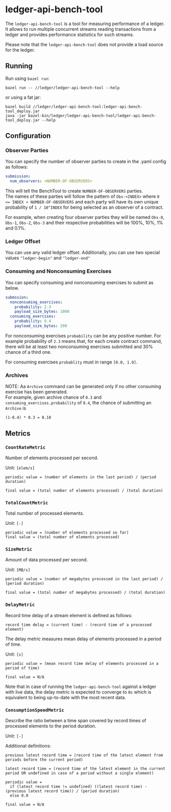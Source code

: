 # ledger-api-bench-tool

The `ledger-api-bench-tool` is a tool for measuring performance of a ledger.
It allows to run multiple concurrent streams reading transactions from a ledger and provides performance statistics
for such streams.

Please note that the `ledger-api-bench-tool` does not provide a load source for the ledger.

## Running
Run using `bazel run`:
```
bazel run -- //ledger/ledger-api-bench-tool --help
```
or using a fat jar:
```
bazel build //ledger/ledger-api-bench-tool:ledger-api-bench-tool_deploy.jar
java -jar bazel-bin/ledger/ledger-api-bench-tool/ledger-api-bench-tool_deploy.jar --help
```

## Configuration

### Observer Parties

You can specify the number of observer parties to create in the .yaml config as follows:
```yaml
submission:
  num_observers: <NUMBER-OF-OBSERVERS>
```
This will tell the BenchTool to create `NUMBER-OF-OBSERVERS` parties.  
The names of these parties will follow the pattern of `Obs-<INDEX>` where `0 <= INDEX < NUMBER-OF-OBSERVERS`
and each party will have its own unique probability of `1 / 10^INDEX` for being selected as an observer of a contract.

For example, when creating four observer parties they will be named `Obs-0`, `Obs-1`, `Obs-2`, `Obs-3`
and their respective probabilities will be 100%, 10%, 1% and 0.1%.

### Ledger Offset

You can use any valid ledger offset.
Additionally, you can use two special values `"ledger-begin"` and `"ledger-end"`

### Consuming and Nonconsuming Exercises

You can specify consuming and nonconsuming exercises to submit as below.
```yaml
submssion:
  nonconsuming_exercises:
    probability: 2.3
    payload_size_bytes: 1000
  consuming_exercises:
    probability: 0.4
    payload_size_bytes: 200
```
For nonconsuming exercises `probability` can be any positive number. 
For example probability of `2.3` means that, for each create contract command,
there will be at least two nonconsuming exercises submitted and 30% chance of a third one.

For consuming exercises `probablity` must in range `[0.0, 1.0]`.

### Archives
NOTE: Aa `Archive` command can be generated only if no other consuming exercise has been generated.  
For example, given archive chance of `0.3` and `consuming_exercises.probability` of `0.4`, the chance of submitting 
an `Archive` is 
```
(1-0.4) * 0.3 = 0.18
```

## Metrics

### `CountRateMetric`
Number of elements processed per second.

Unit: `[elem/s]`

```periodic value = (number of elements in the last period) / (period duration)```

```final value = (total number of elements processed) / (total duration)```

### `TotalCountMetric`
Total number of processed elements.

Unit: `[-]`

```
periodic value = (number of elements processed so far)
final value = (total number of elements processed)
```

### `SizeMetric`
Amount of data processed per second.

Unit: `[MB/s]`

```
periodic value = (number of megabytes processed in the last period) / (period duration)

final value = (total number of megabytes processed) / (total duration)
```

### `DelayMetric`
Record time delay of a stream element is defined as follows:

```
record time delay = (current time) - (record time of a processed element)
```

The delay metric measures mean delay of elements processed in a period of time.

Unit: `[s]`

```
periodic value = (mean record time delay of elements processed in a period of time)

final value = N/A
```

Note that in case of running the `ledger-api-bench-tool` against a ledger with live data, the delay metric
is expected to converge to `0s` which is equivalent to being up-to-date with the most recent data.

### `ConsumptionSpeedMetric`
Describe the ratio between a time span covered by record times of processed elements to the period duration.

Unit: `[-]`

Additional definitions:

```
previous latest record time = (record time of the latest element from periods before the current period)

latest record time = (record time of the latest element in the current period OR undefined in case of a period without a single element)
```

```
periodic value =
  if (latest record time != undefined) ((latest record time) - (previous latest record time)) / (period duration)
  else 0.0
  
final value = N/A
```